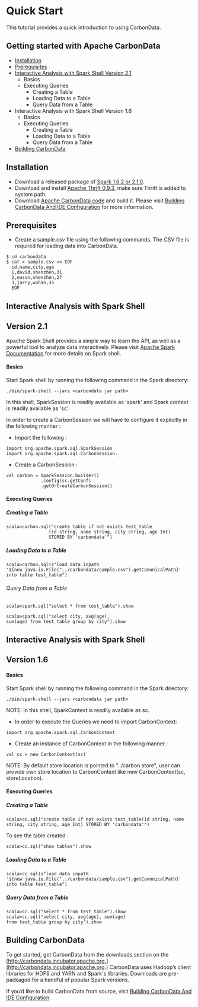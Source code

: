 <!--
    Licensed to the Apache Software Foundation (ASF) under one
    or more contributor license agreements.  See the NOTICE file
    distributed with this work for additional information
    regarding copyright ownership.  The ASF licenses this file
    to you under the Apache License, Version 2.0 (the
    "License"); you may not use this file except in compliance
    with the License.  You may obtain a copy of the License at

      http://www.apache.org/licenses/LICENSE-2.0

    Unless required by applicable law or agreed to in writing,
    software distributed under the License is distributed on an
    "AS IS" BASIS, WITHOUT WARRANTIES OR CONDITIONS OF ANY
    KIND, either express or implied.  See the License for the
    specific language governing permissions and limitations
    under the License.
-->

# Quick Start
This tutorial provides a quick introduction to using CarbonData.

## Getting started with Apache CarbonData

* [Installation](#installation)
* [Prerequisites](#prerequisites)
* [Interactive Analysis with Spark Shell Version 2.1](#interactive-analysis-with-spark-shell)
  - Basics
  - Executing Queries
      * Creating a Table
      * Loading Data to a Table
      * Query Data from a Table
* Interactive Analysis with Spark Shell Version 1.6
   - Basics
   - Executing Queries
     * Creating a Table
     * Loading Data to a Table
     * Query Data from a Table
* [Building CarbonData](#building-carbondata)


##  Installation
* Download a released package of [Spark 1.6.2 or 2.1.0](http://spark.apache.org/downloads.html).
* Download and install [Apache Thrift 0.9.3](http://thrift-tutorial.readthedocs.io/en/latest/installation.html), make sure Thrift is added to system path.
* Download [Apache CarbonData code](https://github.com/apache/incubator-carbondata) and build it. Please visit [Building CarbonData And IDE Configuration](https://cwiki.apache.org/confluence/display/CARBONDATA/Building+CarbonData+And+IDE+Configuration) for more information.

##  Prerequisites

* Create a sample.csv file using the following commands. The CSV file is required for loading data into CarbonData.

```
$ cd carbondata
$ cat > sample.csv << EOF
  id,name,city,age
  1,david,shenzhen,31
  2,eason,shenzhen,27
  3,jarry,wuhan,35
  EOF
```


## Interactive Analysis with Spark Shell

## Version 2.1

Apache Spark Shell provides a simple way to learn the API, as well as a powerful tool to analyze data interactively. Please visit [Apache Spark Documentation](http://spark.apache.org/docs/latest/) for more details on Spark shell.

#### Basics

Start Spark shell by running the following command in the Spark directory:

```
./bin/spark-shell --jars <carbondata jar path>
```

In this shell, SparkSession is readily available as 'spark' and Spark context is readily available as 'sc'.

In order to create a CarbonSession we will have to configure it explicitly in the following manner :

* Import the following :

```
import org.apache.spark.sql.SparkSession
import org.apache.spark.sql.CarbonSession._
```

* Create a CarbonSession :

```
val carbon = SparkSession.builder()
             .config(sc.getConf)
             .getOrCreateCarbonSession()
```

#### Executing Queries

##### Creating a Table

```
scala>carbon.sql("create table if not exists test_table
                (id string, name string, city string, age Int)
                STORED BY 'carbondata'")
```

##### Loading Data to a Table

```
scala>carbon.sql(s"load data inpath
'${new java.io.File("../carbondata/sample.csv").getCanonicalPath}'
into table test_table")
```

###### Query Data from a Table

```
scala>spark.sql("select * from test_table").show

scala>spark.sql("select city, avg(age),
sum(age) from test_table group by city").show
```


## Interactive Analysis with Spark Shell
## Version 1.6


#### Basics

Start Spark shell by running the following command in the Spark directory:

```
./bin/spark-shell --jars <carbondata jar path>
```

NOTE: In this shell, SparkContext is readily available as sc.

* In order to execute the Queries we need to import CarbonContext:

```
import org.apache.spark.sql.CarbonContext
```

* Create an instance of CarbonContext in the following manner :

```
val cc = new CarbonContext(sc)
```

NOTE: By default store location is pointed to "../carbon.store", user can provide own store location to CarbonContext like new CarbonContext(sc, storeLocation).

#### Executing Queries

##### Creating a Table

```
scala>cc.sql("create table if not exists test_table(id string, name string, city string, age Int) STORED BY 'carbondata'")
```
To see the table created :

```
scala>cc.sql("show tables").show
```

##### Loading Data to a Table

```
scala>cc.sql(s"load data inpath
'${new java.io.File("../carbondata/sample.csv").getCanonicalPath}'
into table test_table")
```

##### Query Data from a Table

```
scala>cc.sql("select * from test_table").show
scala>cc.sql("select city, avg(age), sum(age)
from test_table group by city").show
```

## Building CarbonData

To get started, get CarbonData from the downloads section on the [http://carbondata.incubator.apache.org.](http://carbondata.incubator.apache.org.)
CarbonData uses Hadoop’s client libraries for HDFS and YARN and Spark's libraries. Downloads are pre-packaged for a handful of popular Spark versions.

If you’d like to build CarbonData from source, visit [Building CarbonData And IDE Configuration](https://cwiki.apache.org/confluence/display/CARBONDATA/Building+CarbonData+And+IDE+Configuration).